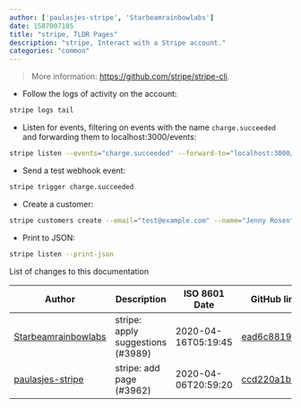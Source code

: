 ```yaml
---
author: ['paulasjes-stripe', 'Starbeamrainbowlabs']
date: 1587007185
title: "stripe, TLDR Pages"
description: "stripe, Interact with a Stripe account."
categories: "common"
---
```

> More information: <https://github.com/stripe/stripe-cli>.

- Follow the logs of activity on the account:

```bash
stripe logs tail
```

- Listen for events, filtering on events with the name `charge.succeeded` and forwarding them to localhost:3000/events:

```bash
stripe listen --events="charge.succeeded" --forward-to="localhost:3000/events"
```

- Send a test webhook event:

```bash
stripe trigger charge.succeeded
```

- Create a customer:

```bash
stripe customers create --email="test@example.com" --name="Jenny Rosen"
```

- Print to JSON:

```bash
stripe listen --print-json
```
List of changes to this documentation


Author | Description | ISO 8601 Date | GitHub link
------|-----|-----|-----
[Starbeamrainbowlabs](mailto:sbrl@starbeamrainbowlabs.com) | stripe: apply suggestions (#3989) | 2020-04-16T05:19:45 | [ead6c88196da](https://github.com/tldr-pages/tldr/commit/ead6c88196da629c54bd38baafd774f5b118669f)
[paulasjes-stripe](mailto:46610432+paulasjes-stripe@users.noreply.github.com) | stripe: add page (#3962) | 2020-04-06T20:59:20 | [ccd220a1b208](https://github.com/tldr-pages/tldr/commit/ccd220a1b208910978b530ea6b91809a2dcc4a0f)


